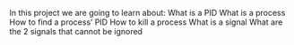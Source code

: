 In this project we are going to learn 
about:
What is a PID
What is a process
How to find a process’ PID
How to kill a process
What is a signal
What are the 2 signals that cannot be ignored 
